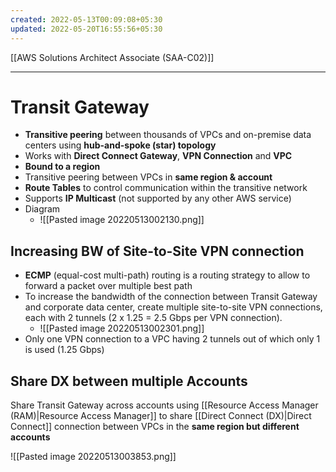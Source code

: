 ```yaml
---
created: 2022-05-13T00:09:08+05:30
updated: 2022-05-20T16:55:56+05:30
---
```

[[AWS Solutions Architect Associate (SAA-C02)]]

---
# Transit Gateway
- **Transitive peering** between thousands of VPCs and on-premise data centers using **hub-and-spoke (star) topology**
- Works with **Direct Connect Gateway**, **VPN Connection** and **VPC**
- **Bound to a region** 
- Transitive peering between VPCs in **same region & account**
- **Route Tables** to control communication within the transitive network
- Supports **IP Multicast** (not supported by any other AWS service)
- Diagram
	- ![[Pasted image 20220513002130.png]]

## Increasing BW of Site-to-Site VPN connection
-   **ECMP** (equal-cost multi-path) routing is a routing strategy to allow to forward a packet over multiple best path
-   To increase the bandwidth of the connection between Transit Gateway and corporate data center, create multiple site-to-site VPN connections, each with 2 tunnels (2 x 1.25 = 2.5 Gbps per VPN connection).
	- ![[Pasted image 20220513002301.png]]
- Only one VPN connection to a VPC having 2 tunnels out of which only 1 is used (1.25 Gbps)

## Share DX between multiple Accounts
Share Transit Gateway across accounts using [[Resource Access Manager (RAM)|Resource Access Manager]] to share [[Direct Connect (DX)|Direct Connect]] connection between VPCs in the **same region but different accounts**

![[Pasted image 20220513003853.png]]